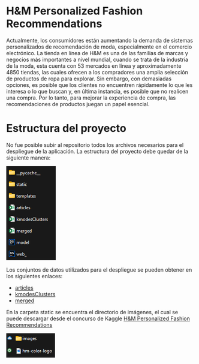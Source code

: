 # H&M Personalized Fashion Recommendations 

Actualmente, los consumidores están aumentando la demanda de sistemas personalizados de recomendación de moda, especialmente en el comercio electrónico. La tienda en línea de H&M es una de las familias de marcas y negocios más importantes a nivel mundial, cuando se trata de la industria de la moda, esta cuenta con 53 mercados en línea y aproximadamente 4850 tiendas, las cuales ofrecen a los compradores una amplia selección de productos de ropa para explorar. Sin embargo, con demasiadas opciones, es posible que los clientes no encuentren rápidamente lo que les interesa o lo que buscan y, en última instancia, es posible que no realicen una compra. Por lo tanto, para mejorar la experiencia de compra, las recomendaciones de productos juegan un papel esencial. 

# Estructura del proyecto
No fue posible subir al repositorio todos los archivos necesarios para el despliegue de la aplicación. La estructura del proyecto debe quedar de la siguiente manera: 

![flaskapp](readme/flaskapp.png)

Los conjuntos de datos utilizados para el despliegue se pueden obtener en los siguientes enlaces:
* [articles](https://icesiedu-my.sharepoint.com/:x:/g/personal/1111538056_u_icesi_edu_co/EVYuqX1EaEpBqOCswr6BgN8B6LmIBNSt55BZoYy_UnKbVg?e=pzdSwF)
* [kmodesClusters](https://icesiedu-my.sharepoint.com/:x:/g/personal/1111538056_u_icesi_edu_co/EVGrkQzd6w5LjVK0KMGGoUwBC36-4PHlUF76NpNYLiSHTQ?e=irYYHC)
* [merged](https://icesiedu-my.sharepoint.com/:x:/g/personal/1111538056_u_icesi_edu_co/EZcv4CvSovhEnP8F09C0ElEBp1uw8c1nT3GHLu4bDLLSXA?e=D2vBc7)

En la carpeta static se encuentra el directorio de imágenes, el cual se puede descargar desde el concurso de Kaggle [H&M Personalized Fashion Recommendations](https://www.kaggle.com/competitions/h-and-m-personalized-fashion-recommendations/data?select=images)

![static](readme/images.png)


